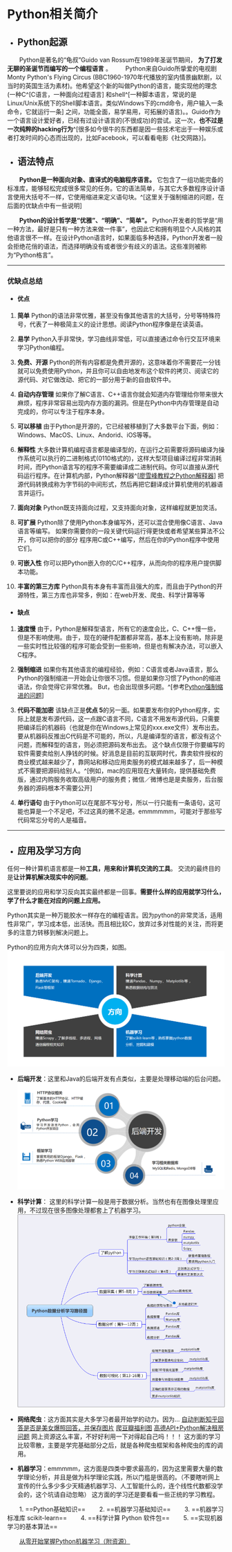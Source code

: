 # Python相关简介
- ## Python起源

&emsp;&emsp;Python是著名的“龟叔”Guido van Rossum在1989年圣诞节期间，
**为了打发无聊的圣诞节而编写的一个编程语言** 。
&emsp;&emsp;Python来自Guido所挚爱的电视剧Monty Python's Flying Circus (BBC1960-1970年代播放的室内情景幽默剧，以当时的英国生活为素材)。他希望这个新的叫做Python的语言，能实现他的理念(一种C^[C语言，一种面向过程语言] 和shell^[一种脚本语言，常说的是Linux/Unix系统下的Shell脚本语言。类似Windows下的cmd命令，用户输入一条命令，它就运行一条] 之间，功能全面，易学易用，可拓展的语言)。。Guido作为一个语言设计爱好者，已经有过设计语言的(不很成功)的尝试。这一次，**也不过是一次纯粹的hacking行为**^[很多如今很牛的东西都是因一些技术宅出于一种娱乐或者打发时间的心态而出现的，比如Facebook，可以看看电影《社交网路》]。

- ## 语法特点

&emsp;&emsp;**Python是一种面向对象、直译式的电脑程序语言。** 它包含了一组功能完备的标准库，能够轻松完成很多常见的任务。它的语法简单，与其它大多数程序设计语言使用大括号不一样，它使用缩进来定义语句块。^[这里关于强制缩进的问题，在后面的优缺点中有一些说明]

&emsp;&emsp;**Python的设计哲学是“优雅”、“明确”、“简单”。** Python开发者的哲学是“用一种方法，最好是只有一种方法来做一件事”，也因此它和拥有明显个人风格的其他语言很不一样。在设计Python语言时，如果面临多种选择，Python开发者一般会拒绝花俏的语法，而选择明确没有或者很少有歧义的语法。这些准则被称为“Python格言”。

---

### 优缺点总结
- #### 优点
1. **简单**
Python的语法非常优雅，甚至没有像其他语言的大括号，分号等特殊符号，代表了一种极简主义的设计思想。阅读Python程序像是在读英语。

2. **易学**
Python入手非常快，学习曲线非常低，可以直接通过命令行交互环境来学习Python编程。

3. **免费、开源**
Python的所有内容都是免费开源的，这意味着你不需要花一分钱就可以免费使用Python，并且你可以自由地发布这个软件的拷贝、阅读它的源代码、对它做改动、把它的一部分用于新的自由软件中。

4. **自动内存管理**
如果你了解C语言、C++语言你就会知道内存管理给你带来很大麻烦，程序非常容易出现内存方面的漏洞。但是在Python中内存管理是自动完成的，你可以专注于程序本身。

5. **可以移植**
由于Python是开源的，它已经被移植到了大多数平台下面，例如：Windows、MacOS、Linux、Andorid、iOS等等。

6. **解释性**
大多数计算机编程语言都是编译型的，在运行之前需要将源码编译为操作系统可以执行的二进制格式(0110格式的)，这样大型项目编译过程非常消耗时间，而Python语言写的程序不需要编译成二进制代码。你可以直接从源代码运行程序。在计算机内部，Python解释器^[[廖雪峰教程之Python解释器](https://www.liaoxuefeng.com/wiki/0014316089557264a6b348958f449949df42a6d3a2e542c000/00143161198846783e33de56d4041058c3dfc7e44ee1203000)] 把源代码转换成称为字节码的中间形式，然后再把它翻译成计算机使用的机器语言并运行。

7. **面向对象**
Python既支持面向过程，又支持面向对象，这样编程就更加灵活。

8. **可扩展**
Python除了使用Python本身编写外，还可以混合使用像C语言、Java语言等编写。
如果你需要你的一段关键代码运行得更快或者希望某些算法不公开，你可以把你的部分
程序用C或C++编写，然后在你的Python程序中使用它们。

9. **可嵌入性**
你可以把Python嵌入你的C/C++程序，从而向你的程序用户提供脚本功能。

10. **丰富的第三方库**
Python具有本身有丰富而且强大的库，而且由于Python的开源特性，第三方库也非常多，例如：在web开发、爬虫、科学计算等等


- #### 缺点
1. **速度慢**
由于，Python是解释型语言，所有它的速度会比，C、C++慢一些，但是不影响使用。由于，现在的硬件配置都非常高，基本上没有影响，除非是一些实时性比较强的程序可能会受到一些影响，但是也有解决办法，可以嵌入C程序。

2. **强制缩进**
如果你有其他语言的编程经验，例如：C语言或者Java语言，那么Python的强制缩进一开始会让你很不习惯。但是如果你习惯了Python的缩进语法，你会觉得它非常优雅。
But，也会出现很多问题。^[参考[Python强制缩进的问题](http://note.youdao.com/noteshare?id=f591aba921885698ca6981e717b62adc&sub=4CC9B330B18C4F1196E7DBAB5FC823D0)]

3. **代码不能加密**
该缺点正是**优点 5**的另一面。如果要发布你的Python程序，实际上就是发布源代码，这一点跟C语言不同，C语言不用发布源代码，只需要把编译后的机器码（也就是你在Windows上常见的xxx.exe文件）发布出去。要从机器码反推出C代码是不可能的，所以，凡是编译型的语言，都没有这个问题，而解释型的语言，则必须把源码发布出去。
这个缺点仅限于你要编写的软件需要卖给别人挣钱的时候。好消息是目前的互联网时代，靠卖软件授权的商业模式越来越少了，靠网站和移动应用卖服务的模式越来越多了，后一种模式不需要把源码给别人。^[例如，mac的应用现在大量转向，提供基础免费版，通过内购服务收取高级用户的服务费；微信／微博也是是卖服务，后台服务器的源码根本不需要公开]

4. **单行语句**
由于Python可以在尾部不写分号，所以一行只能有一条语句，这可能也算是一个不足吧，不过这真的微不足道。emmmmmm，可能对于那些写代码常忘分号的人是福音。

---

- ## 应用及学习方向

任何一种计算机语言都是一种**工具，用来和计算机交流的工具**。
交流的最终目的是**让计算机解决现实中的问题**。


这里要说的应用和学习反向其实最终都是一回事。**需要什么样的应用就学习什么，学了什么才能在对应的问题上应用。**

Python其实是一种万能胶水一样存在的编程语言。因为python的非常灵活，适用性非常广，学习成本低，出活快。而且相比较C，放弃过多对性能的关注，而将更多的注意力转移到解决问题上。

Python的应用方向大体可以分为四类，如图。
![python学习方向](https://github.com/yrylalala/Python-Learning/raw/master/pic/python%E7%9B%B8%E5%85%B3%E7%AE%80%E4%BB%8B/%E5%AD%A6%E4%B9%A0%E6%96%B9%E5%90%91.jpg)

- **后端开发**：这里和Java的后端开发有点类似，主要是处理移动端的后台问题。
![python后端开发](https://github.com/yrylalala/Python-Learning/raw/master/pic/python%E7%9B%B8%E5%85%B3%E7%AE%80%E4%BB%8B/%E5%90%8E%E7%AB%AF%E5%BC%80%E5%8F%91.jpg)


- **科学计算**：
这里的科学计算一般是用于数据分析。当然也有在图像处理里应用，不过现在很多图像处理都套上了机器学习。
![python数据分析](https://github.com/yrylalala/Python-Learning/raw/master/pic/python%E7%9B%B8%E5%85%B3%E7%AE%80%E4%BB%8B/%E7%A7%91%E5%AD%A6%E8%AE%A1%E7%AE%97.jpg)

- **网络爬虫**：这方面其实是大多学习者最开始学的动力。因为...
[自动判断知乎回答是否是美女爆照回答，并保存图片](https://www.zhihu.com/question/33646570/answer/101801158?utm_source=wechat_session&utm_medium=social)
[爬豆瓣福利图](https://www.zhihu.com/question/33646570/answer/101917543?utm_source=wechat_session&utm_medium=social)
[高德API+Python解决租房问题](https://zhuanlan.zhihu.com/p/21883516)
网上资源这么丰富，不好好利用一下对得起自己吗！！！
这方面的学习比较零散，主要是学完基础部分之后，就是各种爬虫框架和各种爬虫的库的调用。


- **机器学习**：emmmmm，这方面是四类中要求最高的，因为这里需要大量的数学理论分析，并且是做为科学理论实践，所以门槛是很高的。（不要瞎听网上宣传的什么多少多少天精通机器学习、人工智能什么的，连个线性代数都没学会的，这个坑请自动忽略）
这方面的学习还是要看看一些正统的学习教程。

&emsp;&emsp;1. ==Python基础知识==
&emsp;&emsp;2. ==机器学习基础知识==
&emsp;&emsp;3. ==机器学习标准库 scikit-learn==
&emsp;&emsp;4. ==科学计算 Python 软件包==
&emsp;&emsp;5. ==实现机器学习的基本算法==

&emsp;&emsp;[从零开始掌握Python机器学习（附资源）](https://www.jiqizhixin.com/articles/2017-03-14-2)
